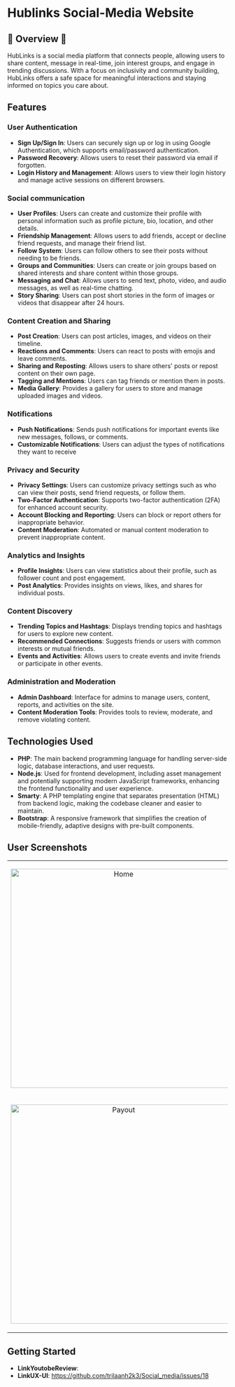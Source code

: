 # Hublinks Social-Media Website
## 🚧 Overview 🚧
HubLinks is a social media platform that connects people, allowing users to share content, message in real-time, join interest groups, and engage in trending discussions. With a focus on inclusivity and community building, HubLinks offers a safe space for meaningful interactions and staying informed on topics you care about.

## Features
### User Authentication
- **Sign Up/Sign In**: Users can securely sign up or log in using Google Authentication, which supports email/password authentication.
- **Password Recovery**: Allows users to reset their password via email if forgotten.
- **Login History and Management**: Allows users to view their login history and manage active sessions on different browsers.

### Social communication
- **User Profiles**: Users can create and customize their profile with personal information such as profile picture, bio, location, and other details.
- **Friendship Management**: Allows users to add friends, accept or decline friend requests, and manage their friend list.
- **Follow System**: Users can follow others to see their posts without needing to be friends.
- **Groups and Communities**: Users can create or join groups based on shared interests and share content within those groups.
- **Messaging and Chat**: Allows users to send text, photo, video, and audio messages, as well as real-time chatting.
- **Story Sharing**: Users can post short stories in the form of images or videos that disappear after 24 hours.
  
### Content Creation and Sharing
- **Post Creation**: Users can post articles, images, and videos on their timeline.
- **Reactions and Comments**: Users can react to posts with emojis and leave comments.
- **Sharing and Reposting**: Allows users to share others' posts or repost content on their own page.
- **Tagging and Mentions**: Users can tag friends or mention them in posts.
- **Media Gallery**: Provides a gallery for users to store and manage uploaded images and videos.


### Notifications
- **Push Notifications**: Sends push notifications for important events like new messages, follows, or comments.
- **Customizable Notifications**: Users can adjust the types of notifications they want to receive

### Privacy and Security
- **Privacy Settings**: Users can customize privacy settings such as who can view their posts, send friend requests, or follow them.
- **Two-Factor Authentication**: Supports two-factor authentication (2FA) for enhanced account security.
- **Account Blocking and Reporting**: Users can block or report others for inappropriate behavior.
- **Content Moderation**: Automated or manual content moderation to prevent inappropriate content.

### Analytics and Insights
- **Profile Insights**: Users can view statistics about their profile, such as follower count and post engagement.
- **Post Analytics**: Provides insights on views, likes, and shares for individual posts.

### Content Discovery
- **Trending Topics and Hashtags**: Displays trending topics and hashtags for users to explore new content.
- **Recommended Connections**: Suggests friends or users with common interests or mutual friends.
- **Events and Activities**: Allows users to create events and invite friends or participate in other events.
  
### Administration and Moderation
- **Admin Dashboard**: Interface for admins to manage users, content, reports, and activities on the site.
- **Content Moderation Tools**: Provides tools to review, moderate, and remove violating content.

## Technologies Used
- **PHP**: The main backend programming language for handling server-side logic, database interactions, and user requests.
- **Node.js**: Used for frontend development, including asset management and potentially supporting modern JavaScript frameworks, enhancing the frontend functionality and user experience.
- **Smarty**: A PHP templating engine that separates presentation (HTML) from backend logic, making the codebase cleaner and easier to maintain.
- **Bootstrap**: A responsive framework that simplifies the creation of mobile-friendly, adaptive designs with pre-built components.
    

## User Screenshots

<table>
  <td>
    <p align="center">
      <img src="https://github.com/user-attachments/assets/55a78688-ea7b-4d7b-b589-ef56275cc270" alt="Home" width="500"/>
    </p>
  </td>
    <td>
    <p align="center">
      <img src="https://github.com/user-attachments/assets/ba1cb2a7-133b-4440-9e31-8c3407942263" alt="Cart" width="500"/>
    </p>
  </td>
    <td>
    <p align="center">
      <img src="https://github.com/user-attachments/assets/385e5efa-9a68-4f8d-80f3-f69b10fb0821" alt="Detail" width="500"/>
    </p>
  </td>
  <td>
    <p align="center">
      <img src="https://github.com/user-attachments/assets/ee308526-27dc-46e3-9b32-3d565fed5e30" alt="Comment" width="500"/>
    </p>
  </td>
</tr>
    <td>
    <p align="center">
      <img src="https://github.com/user-attachments/assets/5ecc06a7-8467-4939-9337-84ee1ed50ab4" alt="Payout" width="500"/>
    </p>
  </td>
  <td>
    <p align="center">
      <img src="https://github.com/user-attachments/assets/d2b4b869-aef9-4be8-8dba-4f7366027858" alt="Payout Momo Method" width="500"/>
    </p>
  </td>
    <td>
    <p align="center">
      <img src="https://github.com/user-attachments/assets/eb01adfd-497a-4dab-a797-d4ca6b832eeb" alt="Payout ZaloPay Method" width="500"/>
    </p>
  </td>
      <td>
    <p align="center">
      <img src="https://github.com/user-attachments/assets/a4094275-d097-4615-9627-7e98679c4d44" alt="Order History" width="500"/>
    </p>
  </td>
</table>



## Getting Started
- **LinkYoutobeReview**: 
- **LinkUX-UI**: https://github.com/trilaanh2k3/Social_media/issues/18
